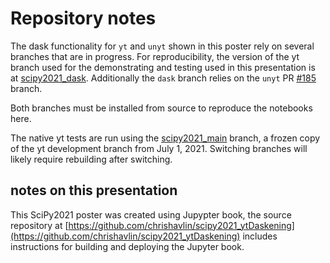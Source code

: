 # Repository notes

The dask functionality for `yt` and `unyt` shown in this poster rely on several branches that are in progress. For reproducibility, the version of the yt branch used for the demonstrating and testing used in this presentation is at [scipy2021_dask](https://github.com/chrishavlin/yt/tree/scipy2021_dask). Additionally the `dask` branch relies on the `unyt` PR [#185](https://github.com/yt-project/unyt/pull/185) branch. 

Both branches must be installed from source to reproduce the notebooks here.

The native yt tests are run using the [scipy2021_main](https://github.com/chrishavlin/yt/tree/scipy2021_main) branch, a frozen copy of the yt development branch from July 1, 2021. Switching branches will likely require rebuilding after switching.

## notes on this presentation

This SciPy2021 poster was created using Jupypter book, the source repository at [https://github.com/chrishavlin/scipy2021_ytDaskening](https://github.com/chrishavlin/scipy2021_ytDaskening) includes instructions for building and deploying the Jupyter book.